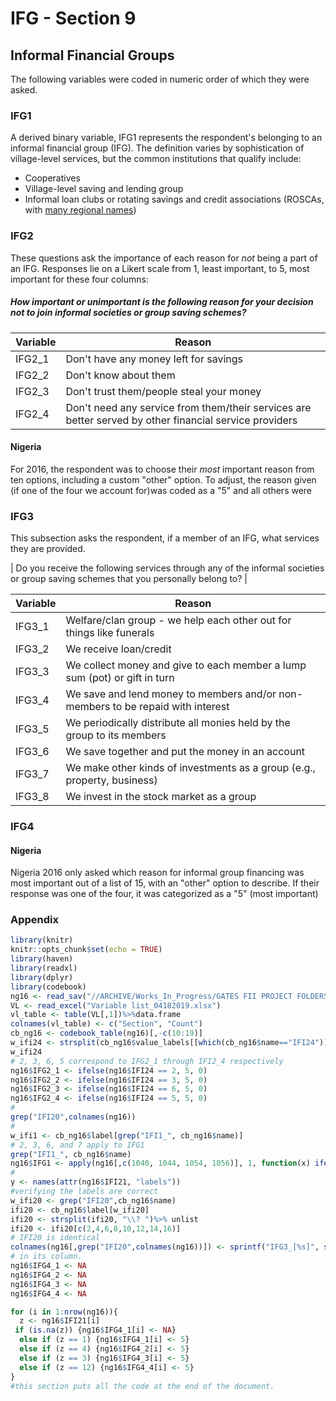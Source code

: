 # IFG - Section 9



Informal Financial Groups
----

The following variables were coded in numeric order of which they were asked.

### IFG1

A derived binary variable, IFG1 represents the respondent's belonging to an informal financial group (IFG). The definition varies by sophistication of village-level services, but the common institutions that qualify include:

* Cooperatives
* Village-level saving and lending group
* Informal loan clubs or rotating savings and credit associations (ROSCAs, with [many regional names](http://www.gdrc.org/icm/rosca/rosca-names.html))

### IFG2
These questions ask the importance of each reason for _not_ being a part of an IFG. 
Responses lie on a Likert scale from 1, least important, to 5, most important for these four columns:

##### How important or unimportant is the following reason for your decision not to join informal societies or group saving schemes?

Variable | Reason
-------- | ---------------------------------------
IFG2_1   | Don't have any money left for savings
IFG2_2   | Don't know about them
IFG2_3   | Don't trust them/people steal your money
IFG2_4   | Don't need any service from them/their services are better served by other financial service providers

#### Nigeria

  For 2016, the respondent was to choose their _most_ important reason from ten options, including a custom "other" option. To adjust, the reason given (if one of the four we account for)was coded as a "5" and all others were 


### IFG3
This subsection asks the respondent, if a member of an IFG, what services they are provided.


| Do you receive the following services through any of the informal societies or group saving schemes that you personally belong to? |

Variable | Reason
-------- | -------------------------------------------------------------       
IFG3_1   | Welfare/clan group - we help each other out for things like funerals
IFG3_2   | We receive loan/credit
IFG3_3   | We collect money and give to each member a lump sum (pot) or gift in turn
IFG3_4   | We save and lend money to members and/or non-members to be repaid with interest
IFG3_5   | We periodically distribute all monies held by the group to its members
IFG3_6   | We save together and put the money in an account
IFG3_7   | We make other kinds of investments as a group (e.g., property, business)
IFG3_8   | We invest in the stock market as a group

### IFG4

#### Nigeria
Nigeria 2016 only asked which reason for informal group financing was most important
out of a list of 15, with an "other" option to describe.
If their response was one of the four, it was categorized as a "5" (most important)

### Appendix

```r
library(knitr)
knitr::opts_chunk$set(echo = TRUE)
library(haven)
library(readxl)
library(dplyr)
library(codebook)
ng16 <- read_sav("//ARCHIVE/Works_In_Progress/GATES FII PROJECT FOLDERS/GATES FII WAVES 4 - 6 2016-2019/Final Data/In house/FII Nigeria 2016 (in house).sav")
VL <- read_excel("Variable list_04182019.xlsx")
vl_table <- table(VL[,1])%>%data.frame
colnames(vl_table) <- c("Section", "Count")
cb_ng16 <- codebook_table(ng16)[,-c(10:19)]
w_ifi24 <- strsplit(cb_ng16$value_labels[[which(cb_ng16$name=="IFI24")]], "\n")
w_ifi24
# 2, 3, 6, 5 correspond to IFG2_1 through IFI2_4 respectively
ng16$IFG2_1 <- ifelse(ng16$IFI24 == 2, 5, 0)
ng16$IFG2_2 <- ifelse(ng16$IFI24 == 3, 5, 0)
ng16$IFG2_3 <- ifelse(ng16$IFI24 == 6, 5, 0)
ng16$IFG2_4 <- ifelse(ng16$IFI24 == 5, 5, 0)
#
grep("IFI20",colnames(ng16))
#
w_ifi1 <- cb_ng16$label[grep("IFI1_", cb_ng16$name)]
# 2, 3, 6, and 7 apply to IFG1
grep("IFI1_", cb_ng16$name)
ng16$IFG1 <- apply(ng16[,c(1040, 1044, 1054, 1056)], 1, function(x) ifelse(any(x == 1), 1, 0))
#
y <- names(attr(ng16$IFI21, "labels"))
#verifying the labels are correct
w_ifi20 <- grep("IFI20",cb_ng16$name)
ifi20 <- cb_ng16$label[w_ifi20]
ifi20 <- strsplit(ifi20, "\\? ")%>% unlist
ifi20 <- ifi20[c(2,4,6,8,10,12,14,16)]
# IFI20 is identical
colnames(ng16[,grep("IFI20",colnames(ng16))]) <- sprintf("IFG3_[%s]", seq(1:8))
# in its column.
ng16$IFG4_1 <- NA
ng16$IFG4_2 <- NA
ng16$IFG4_3 <- NA
ng16$IFG4_4 <- NA

for (i in 1:nrow(ng16)){
  z <- ng16$IFI21[i]
 if (is.na(z)) {ng16$IFG4_1[i] <- NA}
  else if (z == 1) {ng16$IFG4_1[i] <- 5}
  else if (z == 4) {ng16$IFG4_2[i] <- 5}
  else if (z == 3) {ng16$IFG4_3[i] <- 5}
  else if (z == 12) {ng16$IFG4_4[i] <- 5}
}
#this section puts all the code at the end of the document.
```
